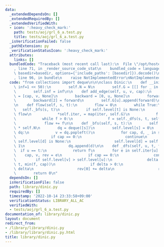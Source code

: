 ```yaml
---
data:
  _extendedDependsOn: []
  _extendedRequiredBy: []
  _extendedVerifiedWith:
  - icon: ':heavy_check_mark:'
    path: tests/aoj/grl_6_a.test.py
    title: tests/aoj/grl_6_a.test.py
  _isVerificationFailed: false
  _pathExtension: py
  _verificationStatusIcon: ':heavy_check_mark:'
  attributes:
    links: []
  bundledCode: "Traceback (most recent call last):\n  File \"/opt/hostedtoolcache/PyPy/3.7.13/x64/site-packages/onlinejudge_verify/documentation/build.py\"\
    , line 71, in _render_source_code_stat\n    bundled_code = language.bundle(stat.path,\
    \ basedir=basedir, options={'include_paths': [basedir]}).decode()\n  File \"/opt/hostedtoolcache/PyPy/3.7.13/x64/site-packages/onlinejudge_verify/languages/python.py\"\
    , line 96, in bundle\n    raise NotImplementedError\nNotImplementedError\n"
  code: "from collections import deque\n\n\nclass Dinic:\n    def __init__(self, N,\
    \ inf=1 << 50):\n        self.N = N\n        self.G = [[] for _ in range(self.N)]\n\
    \        self.inf = inf\n\n    def add_edge(self, u, v, cap):\n        forward\
    \ = [cap, v, None]\n        backward = [0, u, None]\n        forward[2] = backward\n\
    \        backward[2] = forward\n        self.G[u].append(forward)\n        self.G[v].append(backward)\n\
    \n    def flow(self, s, t):\n        flow = 0\n        while True:\n         \
    \   self._bfs(s, t)\n            if self.level[t] is None:\n                return\
    \ flow\n            *self.iter, = map(iter, self.G)\n            f = self.inf\n\
    \            while f > 0:\n                f = self._dfs(s, t, self.inf)\n   \
    \             flow += f\n\n    def _bfs(self, s, t):\n        self.level = [None]\
    \ * self.N\n        dq = deque([s])\n        self.level[s] = 0\n        while\
    \ dq:\n            v = dq.popleft()\n            for cap, d, _ in self.G[v]:\n\
    \                if cap == 0:\n                    continue\n                if\
    \ self.level[d] is None:\n                    self.level[d] = self.level[v] +\
    \ 1\n                    dq.append(d)\n\n    def _dfs(self, u, t, f):\n      \
    \  if u == t:\n            return f\n        for e in self.iter[u]:\n        \
    \    cap, v, rev = e\n            if cap == 0:\n                continue\n   \
    \         if self.level[v] > self.level[u]:\n                delta = self._dfs(v,\
    \ t, min(f, cap))\n                if delta > 0:\n                    e[0] -=\
    \ delta\n                    rev[0] += delta\n                    return delta\n\
    \        return 0\n"
  dependsOn: []
  isVerificationFile: false
  path: library/dinic.py
  requiredBy: []
  timestamp: '2022-10-14 23:33:58+09:00'
  verificationStatus: LIBRARY_ALL_AC
  verifiedWith:
  - tests/aoj/grl_6_a.test.py
documentation_of: library/dinic.py
layout: document
redirect_from:
- /library/library/dinic.py
- /library/library/dinic.py.html
title: library/dinic.py
---
```

